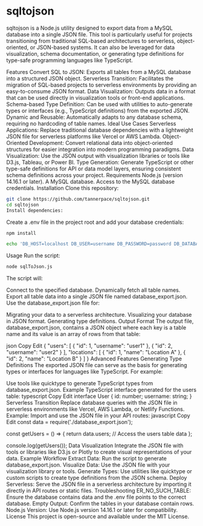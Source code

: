 # sqltojson

sqltojson is a Node.js utility designed to export data from a MySQL database into a single JSON file. This tool is particularly useful for projects transitioning from traditional SQL-based architectures to serverless, object-oriented, or JSON-based systems. It can also be leveraged for data visualization, schema documentation, or generating type definitions for type-safe programming languages like TypeScript.

Features
Convert SQL to JSON: Exports all tables from a MySQL database into a structured JSON object.
Serverless Transition: Facilitates the migration of SQL-based projects to serverless environments by providing an easy-to-consume JSON format.
Data Visualization: Outputs data in a format that can be used directly in visualization tools or front-end applications.
Schema-based Type Definition: Can be used with utilities to auto-generate types or interfaces (e.g., TypeScript definitions) from the exported JSON.
Dynamic and Reusable: Automatically adapts to any database schema, requiring no hardcoding of table names.
Ideal Use Cases
Serverless Applications: Replace traditional database dependencies with a lightweight JSON file for serverless platforms like Vercel or AWS Lambda.
Object-Oriented Development: Convert relational data into object-oriented structures for easier integration into modern programming paradigms.
Data Visualization: Use the JSON output with visualization libraries or tools like D3.js, Tableau, or Power BI.
Type Generation: Generate TypeScript or other type-safe definitions for API or data model layers, ensuring consistent schema definitions across your project.
Requirements
Node.js (version 14.16.1 or later).
A MySQL database.
Access to the MySQL database credentials.
Installation
Clone this repository:

```bash
git clone https://github.com/tannerpace/sqltojson.git
cd sqltojson
Install dependencies:
```
Create a .env file in the project root and add your database credentials:
```bash
npm install
```
```bash
echo 'DB_HOST=localhost DB_USER=username DB_PASSWORD=password DB_DATABASE=database_name' > .env
```
Usage
Run the script:

```bash
node sqlToJson.js
```
The script will:

Connect to the specified database.
Dynamically fetch all table names.
Export all table data into a single JSON file named database_export.json.
Use the database_export.json file for:

Migrating your data to a serverless architecture.
Visualizing your database in JSON format.
Generating type definitions.
Output Format
The output file, database_export.json, contains a JSON object where each key is a table name and its value is an array of rows from that table:

json
Copy
Edit
{
"users": [
{ "id": 1, "username": "user1" },
{ "id": 2, "username": "user2" }
],
"locations": [
{ "id": 1, "name": "Location A" },
{ "id": 2, "name": "Location B" }
]
}
Advanced Features
Generating Type Definitions
The exported JSON file can serve as the basis for generating types or interfaces for languages like TypeScript. For example:

Use tools like quicktype to generate TypeScript types from database_export.json.
Example TypeScript interface generated for the users table:
typescript
Copy
Edit
interface User {
id: number;
username: string;
}
Serverless Transition
Replace database queries with the JSON file in serverless environments like Vercel, AWS Lambda, or Netlify Functions.
Example: Import and use the JSON file in your API routes:
javascript
Copy
Edit
const data = require('./database_export.json');

const getUsers = () => {
return data.users; // Access the users table data
};

console.log(getUsers());
Data Visualization
Integrate the JSON file with tools or libraries like D3.js or Plotly to create visual representations of your data.
Example Workflow
Extract Data: Run the script to generate database_export.json.
Visualize Data: Use the JSON file with your visualization library or tools.
Generate Types: Use utilities like quicktype or custom scripts to create type definitions from the JSON schema.
Deploy Serverless: Serve the JSON file in a serverless architecture by importing it directly in API routes or static files.
Troubleshooting
ER_NO_SUCH_TABLE: Ensure the database contains data and the .env file points to the correct database.
Empty Output: Confirm the tables in your database contain rows.
Node.js Version: Use Node.js version 14.16.1 or later for compatibility.
License
This project is open-source and available under the MIT License.
